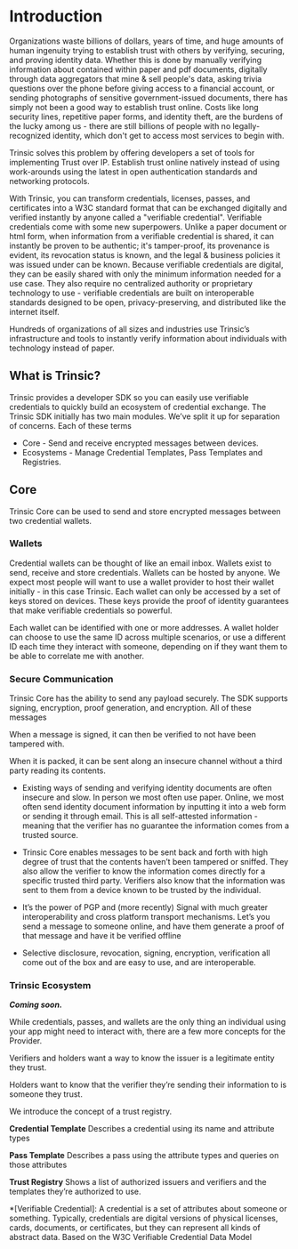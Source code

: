 # Introduction

Organizations waste billions of dollars, years of time, and huge amounts of human ingenuity trying to establish trust with others by verifying, securing, and proving identity data. Whether this is done by manually verifying information about contained within paper and pdf documents, digitally through data aggregators that mine & sell people's data, asking trivia questions over the phone before giving access to a financial account, or sending photographs of sensitive government-issued documents, there has simply not been a good way to establish trust online. Costs like long security lines, repetitive paper forms, and identity theft, are the burdens of the lucky among us - there are still billions of people with no legally-recognized identity, which don't get to access most services to begin with.

Trinsic solves this problem by offering developers a set of tools for implementing Trust over IP. Establish trust online natively instead of using work-arounds using the latest in open authentication standards and networking protocols. 

With Trinsic, you can transform credentials, licenses, passes, and certificates into a W3C standard format that can be exchanged digitally and verified instantly by anyone called a "verifiable credential". Verifiable credentials come with some new superpowers. Unlike a paper document or html form, when information from a verifiable credential is shared, it can instantly be proven to be authentic; it's tamper-proof, its provenance is evident, its revocation status is known, and the legal & business policies it was issued under can be known. Because verifiable credentials are digital, they can be easily shared with only the minimum information needed for a use case. They also require no centralized authority or proprietary technology to use - verifiable credentials are built on interoperable standards  designed to be open, privacy-preserving, and distributed like the internet itself.

Hundreds of organizations of all sizes and industries use Trinsic’s infrastructure and tools to instantly verify information about individuals with technology instead of paper.

## What is Trinsic?

Trinsic provides a developer SDK so you can easily use verifiable credentials to quickly build an ecosystem of credential exchange. The Trinsic SDK initially has two main modules. We’ve split it up for separation of concerns. Each of these terms 

- Core - Send and receive encrypted messages between devices.
- Ecosystems - Manage Credential Templates, Pass Templates and Registries.

## Core

Trinsic Core can be used to send and store encrypted messages between two credential wallets. 

### Wallets
Credential wallets can be thought of like an email inbox. Wallets exist to send, receive and store credentials. Wallets can be hosted by anyone. We expect most people will want to use a wallet provider to host their wallet initially - in this case Trinsic. Each wallet can only be accessed by a set of keys stored on devices. These keys provide the proof of identity guarantees that make verifiable credentials so powerful.

Each wallet can be identified with one or more addresses. A wallet holder can choose to use the same ID across multiple scenarios, or use a different ID each time they interact with someone, depending on if they want them to be able to correlate me with another.

### Secure Communication

Trinsic Core has the ability to send any payload securely. The SDK supports signing, encryption, proof generation, and encryption. All of these messages

When a message is signed, it can then be verified to not have been tampered with. 

When it is packed, it can be sent along an insecure channel without a third party reading its contents. 


- Existing ways of sending and verifying identity documents are often insecure and slow. In person we most often use paper. Online, we most often send identity document information by inputting it into a web form or sending it through email. This is all self-attested information - meaning that the verifier has no guarantee the information comes from a trusted source.

- Trinsic Core enables messages to be sent back and forth with high degree of trust that the contents haven’t been tampered or sniffed. They also allow the verifier to know the information comes directly for a specific trusted third party. Verifiers also know that the information was sent to them from a device known to be trusted by the individual. 
- It’s the power of PGP and (more recently) Signal with much greater interoperability and cross platform transport mechanisms. Let’s you send a message to someone online, and have them generate a proof of that message and have it be verified offline
- Selective disclosure, revocation, signing, encryption, verification all come out of the box and are easy to use, and are interoperable.
### Trinsic Ecosystem

***Coming soon.***

While credentials, passes, and wallets are the only thing an individual using your app might need to interact with, there are a few more concepts for the Provider. 

Verifiers and holders want a way to know the issuer is a legitimate entity they trust.

Holders want to know that the verifier they’re sending their information to is someone they trust.

We introduce the concept of a trust registry.

**Credential Template** Describes a credential using its name and attribute types

**Pass Template** Describes a pass using the attribute types and queries on those attributes

**Trust Registry** Shows a list of authorized issuers and verifiers and the templates they’re authorized to use.

*[Verifiable Credential]: A credential is a set of attributes about someone or something. Typically, credentials are digital versions of physical licenses, cards, documents, or certificates, but they can represent all kinds of abstract data. Based on the W3C Verifiable Credential Data Model
